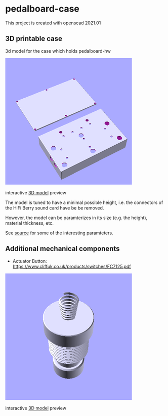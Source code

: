 # pedalboard-case

This project is created with openscad 2021.01

## 3D printable case

3d model for the case which holds pedalboard-hw

![rendered](./generated/pedalboard-case.png)

interactive [3D model](./generated/pedalboard-case.stl) preview

The model is tuned to have a minimal possible height, i.e. the connectors of the HiFi Berry sound card have be 
be removed. 

However, the model can be paramterizes in its size (e.g. the height), material thickness, etc.

See [source](./parts/pedalboard-case.scad#L5-L12) for some of the interesting paramteters.


## Additional mechanical components

* Actuator Button: https://www.cliffuk.co.uk/products/switches/FC7125.pdf

![rendered](./generated/actuator.png)

interactive [3D model](./generated/actuator.stl) preview
